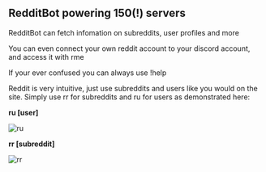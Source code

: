 ## RedditBot powering 150(!) servers
RedditBot can fetch infomation on subreddits, user profiles and more

You can even connect your own reddit account to your discord account, and access it with rme

If your ever confused you can always use !help

Reddit is very intuitive, just use subreddits and users like you would on the site. Simply use rr for subreddits and ru for users as demonstrated here:

**ru [user]**

![ru](https://raw.githubusercontent.com/BWACpro/RedditBot/master/assets/examples/ru.PNG)

**rr [subreddit]**

![rr](https://raw.githubusercontent.com/BWACpro/RedditBot/master/assets/examples/rr.PNG)
